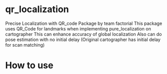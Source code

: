 # qr_localization
Precise Localization with QR_code Package by team factorial	
This package uses QR_Code for landmarks when implementing pure_localization on cartographer
This can enhance accuracy of global localization
Also can do pose estimation with no initial delay (Original cartographer has initial delay for scan matching)

# How to use
